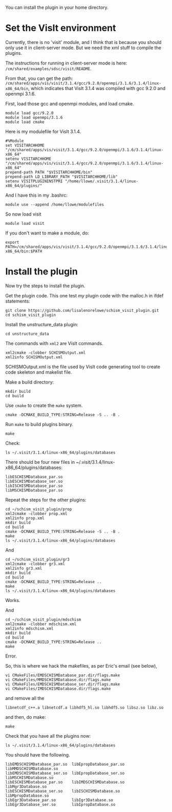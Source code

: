You can install the plugin in your home directory.

# Set the VisIt environment

Currently, there is no 'visit' module, and I think that is because you should only use it in client-server mode.  But we need the xml stuff to compile the plugins.

The instructions for running in client-server mode is here: `/cm/shared/examples/sdsc/visit/README`.

From that, you can get the path: `/cm/shared/apps/vis/visit/3.1.4/gcc/9.2.0/openmpi/3.1.6/3.1.4/linux-x86_64/bin`, which indicates that VisIt 3.1.4 was compiled with gcc 9.2.0 and openmpi 3.1.6.

First, load those gcc and openmpi modules, and load cmake.
```
module load gcc/9.2.0
module load openmpi/3.1.6
module load cmake
```

Here is my modulefile for VisIt 3.1.4.
```
#%Module
set VISITARCHHOME "/cm/shared/apps/vis/visit/3.1.4/gcc/9.2.0/openmpi/3.1.6/3.1.4/linux-x86_64"
setenv VISITARCHHOME "/cm/shared/apps/vis/visit/3.1.4/gcc/9.2.0/openmpi/3.1.6/3.1.4/linux-x86_64"
prepend-path PATH "$VISITARCHHOME/bin"
prepend-path LD_LIBRARY_PATH "$VISITARCHHOME/lib"
setenv VISITPLUGININSTPRI "/home/llowe/.visit/3.1.4/linux-x86_64/plugins/"
```

And I have this in my .bashrc:
```
module use --append /home/llowe/modulefiles
```

So now load visit
```
module load visit
```

If you don't want to make a module, do:
```
export PATH=/cm/shared/apps/vis/visit/3.1.4/gcc/9.2.0/openmpi/3.1.6/3.1.4/linux-x86_64/bin:$PATH
```

# Install the plugin

Now try the steps to install the plugin.

Get the plugin code.  This one test *my* plugin code with the malloc.h in ifdef statements:
```
git clone https://github.com/lisalenorelowe/schism_visit_plugin.git
cd schism_visit_plugin
```

Install the unstructure_data plugin:
```
cd unstructure_data
```

The commands with `xml2` are VisIt commands.
```
xml2cmake -clobber SCHISMOutput.xml
xml2info SCHISMOutput.xml
```
SCHISMOutput.xml is the file used by VisIt code generating tool to create code skeleton and makelist file.

Make a build directory:
```
mkdir build
cd build
```

Use `cmake` to create the `make` system.
```
cmake -DCMAKE_BUILD_TYPE:STRING=Release -S .. -B .
```

Run `make` to build plugins binary. 
```
make
```
Check:
```
ls ~/.visit/3.1.4/linux-x86_64/plugins/databases
```
There should be four new files in ~/.visit/3.1.4/linux-x86_64/plugins/databases:
```
libESCHISMDatabase_par.so
libESCHISMDatabase_ser.so
libISCHISMDatabase_par.so
libMSCHISMDatabase_par.so
```

Repeat the steps for the other plugins:
```
cd ~/schism_visit_plugin/prop
xml2cmake -clobber prop.xml
xml2info prop.xml
mkdir build
cd build
cmake -DCMAKE_BUILD_TYPE:STRING=Release -S .. -B .
make
ls ~/.visit/3.1.4/linux-x86_64/plugins/databases
```

And
```
cd ~/schism_visit_plugin/gr3
xml2cmake -clobber gr3.xml
xml2info gr3.xml
mkdir build
cd build
cmake -DCMAKE_BUILD_TYPE:STRING=Release ..
make
ls ~/.visit/3.1.4/linux-x86_64/plugins/databases
```
Works.

And
```
cd ~/schism_visit_plugin/mdschism
xml2cmake -clobber mdschism.xml
xml2info mdschism.xml
mkdir build
cd build
cmake -DCMAKE_BUILD_TYPE:STRING=Release ..
make
```
Error.

So, this is where we hack the makefiles, as per Eric's email (see below), 
```
vi CMakeFiles/EMDSCHISMDatabase_par.dir/flags.make
vi CMakeFiles/MMDSCHISMDatabase.dir/flags.make
vi CMakeFiles/EMDSCHISMDatabase_ser.dir/flags.make
vi CMakeFiles/IMDSCHISMDatabase.dir/flags.make
```
and remove all the
```
libnetcdf_c++.a libnetcdf.a libhdf5_hl.so libhdf5.so libsz.so libz.so
```
and then, do make:
```
make
```
Check that you have all the plugins now:
```
ls ~/.visit/3.1.4/linux-x86_64/plugins/databases
```
You should have the following.
```
libEMDSCHISMDatabase_par.so  libEpropDatabase_par.so  libMMDSCHISMDatabase.so
libEMDSCHISMDatabase_ser.so  libEpropDatabase_ser.so  libMSCHISMDatabase.so
libESCHISMDatabase_par.so    libIMDSCHISMDatabase.so  libMgr3Database.so
libESCHISMDatabase_ser.so    libISCHISMDatabase.so    libMpropDatabase.so
libEgr3Database_par.so	     libIgr3Database.so
libEgr3Database_ser.so	     libIpropDatabase.so
```
